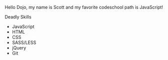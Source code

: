 Hello Dojo, my name is Scott and my favorite codeschool path is JavaScript!

Deadly Skills
* JavaScript
* HTML
* CSS
* SASS/LESS
* jQuery
* Git
